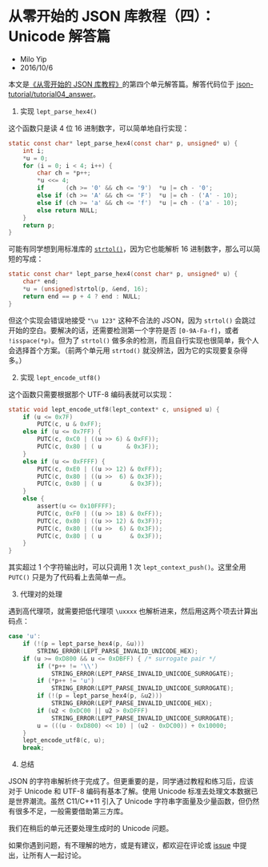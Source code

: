 # 从零开始的 JSON 库教程（四）：Unicode 解答篇

* Milo Yip
* 2016/10/6

本文是[《从零开始的 JSON 库教程》](https://zhuanlan.zhihu.com/json-tutorial)的第四个单元解答篇。解答代码位于 [json-tutorial/tutorial04_answer](https://github.com/miloyip/json-tutorial/blob/master/tutorial04_answer)。

1. 实现 `lept_parse_hex4()`

这个函数只是读 4 位 16 进制数字，可以简单地自行实现：

~~~c
static const char* lept_parse_hex4(const char* p, unsigned* u) {
    int i;
    *u = 0;
    for (i = 0; i < 4; i++) {
        char ch = *p++;
        *u <<= 4;
        if      (ch >= '0' && ch <= '9')  *u |= ch - '0';
        else if (ch >= 'A' && ch <= 'F')  *u |= ch - ('A' - 10);
        else if (ch >= 'a' && ch <= 'f')  *u |= ch - ('a' - 10);
        else return NULL;
    }
    return p;
}
~~~

可能有同学想到用标准库的 [`strtol()`](http://en.cppreference.com/w/c/string/byte/strtol)，因为它也能解析 16 进制数字，那么可以简短的写成：

~~~c
static const char* lept_parse_hex4(const char* p, unsigned* u) {
    char* end;
    *u = (unsigned)strtol(p, &end, 16);
    return end == p + 4 ? end : NULL;
}
~~~

但这个实现会错误地接受 `"\u 123"` 这种不合法的 JSON，因为 `strtol()` 会跳过开始的空白。要解决的话，还需要检测第一个字符是否 `[0-9A-Fa-f]`，或者 `!isspace(*p)`。但为了 `strtol()` 做多余的检测，而且自行实现也很简单，我个人会选择首个方案。（前两个单元用 `strtod()` 就没辨法，因为它的实现要复杂得多。）

2. 实现 `lept_encode_utf8()`

这个函数只需要根据那个 UTF-8 编码表就可以实现：

~~~c
static void lept_encode_utf8(lept_context* c, unsigned u) {
    if (u <= 0x7F) 
        PUTC(c, u & 0xFF);
    else if (u <= 0x7FF) {
        PUTC(c, 0xC0 | ((u >> 6) & 0xFF));
        PUTC(c, 0x80 | ( u       & 0x3F));
    }
    else if (u <= 0xFFFF) {
        PUTC(c, 0xE0 | ((u >> 12) & 0xFF));
        PUTC(c, 0x80 | ((u >>  6) & 0x3F));
        PUTC(c, 0x80 | ( u        & 0x3F));
    }
    else {
        assert(u <= 0x10FFFF);
        PUTC(c, 0xF0 | ((u >> 18) & 0xFF));
        PUTC(c, 0x80 | ((u >> 12) & 0x3F));
        PUTC(c, 0x80 | ((u >>  6) & 0x3F));
        PUTC(c, 0x80 | ( u        & 0x3F));
    }
}
~~~

其实超过 1 个字符输出时，可以只调用 1 次 `lept_context_push()`。这里全用 `PUTC()` 只是为了代码看上去简单一点。

3. 代理对的处理

遇到高代理项，就需要把低代理项 `\uxxxx` 也解析进来，然后用这两个项去计算出码点：

~~~c
case 'u':
    if (!(p = lept_parse_hex4(p, &u)))
        STRING_ERROR(LEPT_PARSE_INVALID_UNICODE_HEX);
    if (u >= 0xD800 && u <= 0xDBFF) { /* surrogate pair */
        if (*p++ != '\\')
            STRING_ERROR(LEPT_PARSE_INVALID_UNICODE_SURROGATE);
        if (*p++ != 'u')
            STRING_ERROR(LEPT_PARSE_INVALID_UNICODE_SURROGATE);
        if (!(p = lept_parse_hex4(p, &u2)))
            STRING_ERROR(LEPT_PARSE_INVALID_UNICODE_HEX);
        if (u2 < 0xDC00 || u2 > 0xDFFF)
            STRING_ERROR(LEPT_PARSE_INVALID_UNICODE_SURROGATE);
        u = (((u - 0xD800) << 10) | (u2 - 0xDC00)) + 0x10000;
    }
    lept_encode_utf8(c, u);
    break;
~~~

4. 总结

JSON 的字符串解析终于完成了。但更重要的是，同学通过教程和练习后，应该对于 Unicode 和 UTF-8 编码有基本了解。使用 Unicode 标准去处理文本数据已是世界潮流。虽然 C11/C++11 引入了 Unicode 字符串字面量及少量函数，但仍然有很多不足，一般需要借助第三方库。

我们在稍后的单元还要处理生成时的 Unicode 问题。

如果你遇到问题，有不理解的地方，或是有建议，都欢迎在评论或 [issue](https://github.com/miloyip/json-tutorial/issues) 中提出，让所有人一起讨论。
